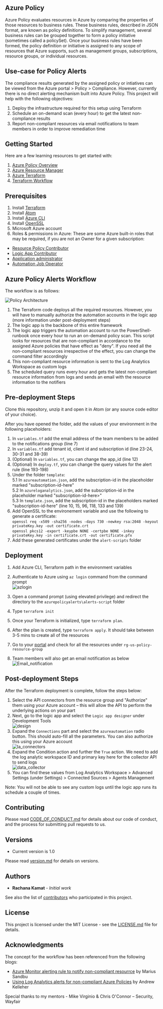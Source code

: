 ## Azure Policy
Azure Policy evaluates resources in Azure by comparing the properties of those resources to business rules. These business rules, described in JSON format, are known as policy definitions. To simplify management, several business rules can be grouped together to form a policy initiative (sometimes called a policySet). Once your business rules have been formed, the policy definition or initiative is assigned to any scope of resources that Azure supports, such as management groups, subscriptions, resource groups, or individual resources.

## Use-case for Policy Alerts
The compliance results generated by the assigned policy or intiatives can be viewed from the Azure portal > Policy > Compliance. However, currently there is no direct alerting mechanism built into Azure Policy. This project will help with the following objectives:
1. Deploy the infrastructure required for this setup using Terraform
2. Schedule an on-demand scan (every hour) to get the latest non-compliance results
3. Report non-compliant resources via email notifications to team members in order to improve remediation time

## Getting Started

Here are a few learning resources to get started with:
1. [Azure Policy Overview](https://docs.microsoft.com/en-us/azure/governance/policy/overview)
2. [Azure Resource Manager](https://docs.microsoft.com/en-us/azure/azure-resource-manager/management/overview)
3. [Azure Terraform](https://registry.terraform.io/providers/hashicorp/azurerm/latest/docs)
4. [Terraform Workflow](https://www.terraform.io/guides/core-workflow.html)

## Prerequisites

1. Install [Terraform](https://www.terraform.io/downloads.html)
2. Install [Atom](https://atom.io/)
3. Install [Azure CLI](https://docs.microsoft.com/en-us/cli/azure/install-azure-cli)
4. Install [OpenSSL](https://sourceforge.net/projects/openssl/)
5. Microsoft Azure account
6. Roles & permissions in Azure: These are some Azure built-in roles that may be required, if you are not an Owner for a given subscription:
* [Resource Policy Contributor](https://docs.microsoft.com/en-us/azure/role-based-access-control/built-in-roles#resource-policy-contributor)
* [Logic App Contributor](https://docs.microsoft.com/en-us/azure/role-based-access-control/built-in-roles#logic-app-contributor)
* [Application administrator](https://docs.microsoft.com/en-us/azure/automation/manage-runas-account)
* [Automation Job Operator](https://docs.microsoft.com/en-us/azure/role-based-access-control/built-in-roles#automation-job-operator)

## Azure Policy Alerts Workflow

The workflow is as follows:


![Policy Architecture](https://github.com/wayfair-incubator/terraform-azure-policy-alerts/blob/main/images/azure_workflow.PNG)


1. The Terraform code deploys all the required resources. However, you will have to manually authorize the automation accounts in the logic app (more information under post-deployment steps)
2. The logic app is the backbone of this entire framework
3. The logic app triggers the automation account to run the PowerShell-runbook once every hour to run an on-demand policy scan. This script looks for resources that are non-compliant in accordance to the assigned Azure policies that have effect as "deny". If you need all the non-compliant resources irrespective of the effect, you can change the command filter accordingly
4. This non-compliant resource information is sent to the Log Analytics Workspace as custom logs
5. The scheduled query runs every hour and gets the latest non-compliant resource information from logs and sends an email with the resource information to the notifiers

## Pre-deployment Steps

Clone this repository, unzip it and open it in Atom (or any source code editor of your choice).

After you have opened the folder, add the values of your environment in the following placeholders:
1. In `variables.tf` add the email address of the team members to be added to the notifications group (line 7)
2. In `variables.tf` add tenant id, client id and subscription id (line 23-24, 30-31 and 38-39)
3. (Optional) In `variables.tf`, you can change the app_id (line 12)
4. (Optional) In `deploy.tf`, you can change the query values for the alert rule (line 193-198)
5. Under the folder `template`:<br />
   5.1 In `azureautomation.json`, add the subscription-id in the placeholder marked "subscription-id-here" <br />
   5.2 In `azureloganalytics.json`, add the subscription-id in the placeholder marked "subscription-id-here>" <br />
   5.3 In `template.json`, add the subscription-id in the placeholders marked "subscription-id-here" (line 10, 15, 96, 118, 133 and 139) <br />
6. Add OpenSSL to the environement variable and use the following to generate a certificate: <br />
  `openssl req -x509 -sha256 -nodes -days 730 -newkey rsa:2048 -keyout privateKey.key -out certificate.crt`<br />
`openssl pkcs12 -export -keypbe NONE -certpbe NONE -inkey privateKey.key -in certificate.crt -out certificate.pfx`<br />
7. Add these generated certificates under the `alert-scripts` folder

## Deployment

1. Add Azure CLI, Terraform path in the environment variables
2. Authenticate to Azure using `az login` command from the command prompt<br />
![azlogin](https://github.com/wayfair-incubator/terraform-azure-policy-alerts/blob/main/images/azlogin.PNG)

3. Open a command prompt (using elevated privilege) and redirect the directory to the `azurepolicyalerts\alerts-script` folder
4. Type `terraform init`
5. Once your Terraform is initialized, type `terraform plan`. 
6. After the plan is created, type `terraform apply`. It should take between 3-5 mins to create all of the resources
7. Go to your [portal](https://portal.azure.com/) and check for all the resources under `rg-us-policy-resource-group`
8. Team members will also get an email notification as below <br />
![Email_notification](https://github.com/wayfair-incubator/terraform-azure-policy-alerts/blob/main/images/alerts_action_group.PNG)

## Post-deployment Steps
 After the Terraform deployment is complete, follow the steps below:<br />
 1. Select the API connectors from the resource group and "Authorize" them using your Azure account – this will allow the API to perform the underlying actions on your part<br />
 2. Next, go to the logic app and select the `Logic app designer` under Development Tools<br />
 ![design](https://github.com/wayfair-incubator/terraform-azure-policy-alerts/blob/main/images/logic_app_outline.PNG)<br />
 3. Expand the `Connections` part and select the `azureautomation` radio button. This should auto-fill all the parameters. You can also authorize this using your Azure account <br />
 ![la_connectors](https://github.com/wayfair-incubator/terraform-azure-policy-alerts/blob/main/images/logic_app_connection.PNG)<br />
 4. Expand the Condition action and further the `True` action. We need to add the log analytic workspace ID and primary key here for the collector API to send logs<br />
 ![data_collector](https://github.com/wayfair-incubator/terraform-azure-policy-alerts/blob/main/images/logic_app_data_collector.PNG)<br />
 5. You can find these values from Log Analytics Workspace > Advanced Settings (under Settings) > Connected Sources > Agents Management

Note: You will not be able to see any custom logs until the logic app runs its schedule a couple of times.

## Contributing

Please read [CODE_OF_CONDUCT.md](https://github.com/wayfair-incubator/terraform-azure-policy-alerts/blob/master/CODE_OF_CONDUCT.md) for details about our code of conduct, and the process for submitting pull requests to us.

## Versions
* Current version is 1.0

Please read [version.md](https://github.com/wayfair-incubator/terraform-azure-policy-alerts/blob/main/VERSION.md) for details on versions.

## Authors

* **Rachana Kamat** - *Initial work*

See also the list of [contributors](https://github.com/wayfair-incubator/terraform-azure-policy-alerts/tree/master/CONTRIBUTING.md) who participated in this project.

## License

This project is licensed under the MIT License - see the [LICENSE.md](https://github.com/wayfair-incubator/terraform-azure-policy-alerts/blob/main/LICENSE) file for details.

## Acknowledgments

The concept for the workflow has been referenced from the following blogs:
* [Azure Monitor alerting rule to notify non-compliant resourrce](https://msandbu.org/azure-monitoring-alerting-rule-to-notify-on-non-compliant-resources/) by Marius Sandbu
* [Using Log Analytics alerts for non-compliant Azure Policies](https://medium.com/azure-architects/using-log-analytics-alerts-for-non-compliant-azure-policies-8d99f74089d9) by Andrew Kelleher

Special thanks to my mentors - Mike Virginio & Chris O'Connor – Security, Wayfair
